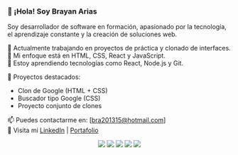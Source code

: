 ### 👋 ¡Hola! Soy Brayan Arias

Soy desarrollador de software en formación, apasionado por la tecnología, el aprendizaje constante y la creación de soluciones web.

🧠 Actualmente trabajando en proyectos de práctica y clonado de interfaces.  
🎯 Mi enfoque está en HTML, CSS, React y JavaScript.  
🌱 Estoy aprendiendo tecnologías como React, Node.js y Git.  

🚀 Proyectos destacados:
- Clon de Google (HTML + CSS)
- Buscador tipo Google (CSS)
- Proyecto conjunto de clones

📫 Puedes contactarme en: [bra201315@hotmail.com]  
🔗 Visita mi [LinkedIn](www.linkedin.com/in/brayandavidariaspayanene) | [Portafolio](https://tusitio.com)

<p align="center">
  <img src="https://img.shields.io/badge/HTML5-E34F26?style=for-the-badge&logo=html5&logoColor=white" />
  <img src="https://img.shields.io/badge/CSS3-1572B6?style=for-the-badge&logo=css3&logoColor=white" />
  <img src="https://img.shields.io/badge/JavaScript-F7DF1E?style=for-the-badge&logo=javascript&logoColor=black" />
  <img src="https://img.shields.io/badge/React-20232A?style=for-the-badge&logo=react&logoColor=61DAFB" />
  <img src="https://img.shields.io/badge/Git-F05032?style=for-the-badge&logo=git&logoColor=white"
</p>
